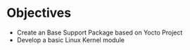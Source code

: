 # Objectives

- Create an Base Support Package based on Yocto Project
- Develop a basic Linux Kernel module